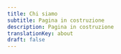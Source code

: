 ```yaml
---
title: Chi siamo
subtitle: Pagina in costruzione
description: Pagina in costruzione
translationKey: about
draft: false
---
```

